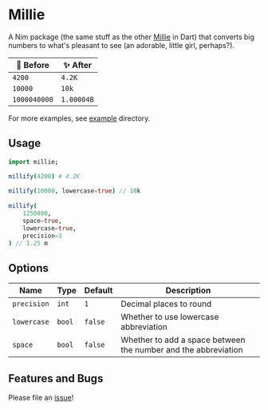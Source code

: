 # Millie
A Nim package (the same stuff as the other [Millie](https://github.com/bichanna/millie) in Dart) that converts big numbers to what's pleasant to see (an adorable, little girl, perhaps?).

| 🤢 Before | ✨ After |
| ----------- | ----------- |
| `4200` | `4.2K` |
| `10000` | `10k` |
| `1000040000` | `1.00004B` |

For more examples, see [example](https://github.com/bichanna/millie.nim/tree/master/example) directory.

## Usage
```nim
import millie;

millify(4200) # 4.2K
    
millify(10000, lowercase=true) // 10k
    
millify(
    1250000,
    space=true,
    lowercase=true,
    precision=3
) // 1.25 m

```

## Options
| Name | Type | Default | Description |
| ----------- | ----------- | ------- | --------- |
| `precision` | `int` | `1` | Decimal places to round|
| `lowercase` | `bool` | `false` | Whether to use lowercase abbreviation |
| `space` | `bool` | `false` | Whether to add a space between the number and the abbreviation |

## Features and Bugs
Please file an [issue](https://github.com/bichanna/millie.nim/issues)!
